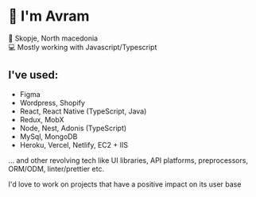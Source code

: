 # 🖖 I'm Avram
📍 Skopje, North macedonia  
:computer: Mostly working with Javascript/Typescript  

## I've used:
- Figma  
- Wordpress, Shopify  
- React, React Native (TypeScript, Java)  
- Redux, MobX  
- Node, Nest, Adonis (TypeScript)  
- MySql, MongoDB  
- Heroku, Vercel, Netlify, EC2 + IIS
  
... and other revolving tech like UI libraries, API platforms, preprocessors, ORM/ODM, linter/prettier etc.  

I'd love to work on projects that have a positive impact on its user base

